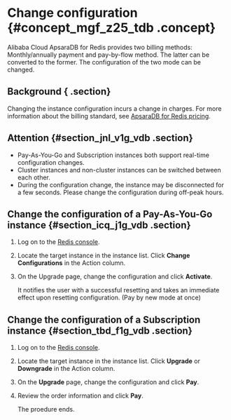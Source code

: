 # Change configuration {#concept_mgf_z25_tdb .concept}

Alibaba Cloud ApsaraDB for Redis provides two billing methods: Monthly/annually payment and pay-by-flow method. The latter can be converted to the former. The configuration of the two mode can be changed.

## Background { .section}

Changing the instance configuration incurs a change in charges. For more information about the billing standard, see [ApsaraDB for Redis pricing](https://www.aliyun.com/price/product?#/kvstore/detail).

## Attention {#section_jnl_v1g_vdb .section}

-   Pay-As-You-Go and Subscription instances both support real-time configuration changes.
-   Cluster instances and non-cluster instances can be switched between each other.
-   During the configuration change, the instance may be disconnected for a few seconds. Please change the configuration during off-peak hours.

## Change the configuration of a Pay-As-You-Go instance {#section_icq_j1g_vdb .section}

1.  Log on to the [Redis console](https://kvstore.console.aliyun.com/).
2.  Locate the target instance in the instance list. Click **Change Configurations** in the Action column.
3.  On the Upgrade page, change the configuration and click **Activate**.

    It notifies the user with a successful resetting and takes an immediate effect upon resetting configuration. \(Pay by new mode at once\)


## Change the configuration of a Subscription instance {#section_tbd_f1g_vdb .section}

1.  Log on to the [Redis console](https://kvstore.console.aliyun.com/).
2.  Locate the target instance in the instance list. Click **Upgrade** or **Downgrade** in the Action column.
3.  On the **Upgrade** page, change the configuration and click **Pay**.
4.  Review the order information and click **Pay**.

    The proedure ends.


